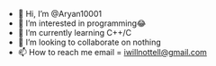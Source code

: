 - 👋 Hi, I’m @Aryan10001
- 👀 I’m interested in programming😂
- 🌱 I’m currently learning C++/C
- 💞️ I’m looking to collaborate on nothing
- 📫 How to reach me email = iwillnottell@gmail.com

<!---
Aryan10001/Aryan10001 is a ✨ special ✨ repository because its `README.md` (this file) appears on your GitHub profile.
You can click the Preview link to take a look at your changes.
--->
